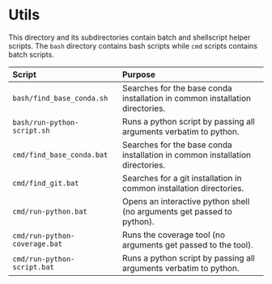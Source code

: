# Utils

This directory and its subdirectories contain batch and shellscript helper
scripts. The ``bash``
directory contains bash scripts while ``cmd`` scripts contains batch scripts.

| Script                            | Purpose                                                                       |
|:----------------------------------|:------------------------------------------------------------------------------|
| ``bash/find_base_conda.sh``       | Searches for the base conda installation in common installation directories.  |
| ``bash/run-python-script.sh``     | Runs a python script by passing all arguments verbatim to python.             |
| ``cmd/find_base_conda.bat``       | Searches for the base conda installation in common installation directories.  |
| ``cmd/find_git.bat``              | Searches for a git installation in common installation directories.           |
| ``cmd/run-python.bat``            | Opens an interactive python shell (no arguments get passed to python).        |
| ``cmd/run-python-coverage.bat``   | Runs the coverage tool (no arguments get passed to the tool).                 |
| ``cmd/run-python-script.bat``     | Runs a python script by passing all arguments verbatim to python.             |

